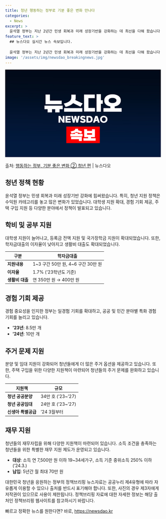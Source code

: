 ```yaml
---
title: 청년 행동하는 정부로 기분 좋은 변화 만나다
categories:
  - News
excerpt: >
  윤석열 정부는 지난 2년간 민생 회복과 미래 성장기반을 강화하는 데 최선을 다해 왔습니다. 앞으로도 국민만 …
feature_text: >
  ## 뉴스다오 실시간 뉴스 속보입니다.

  윤석열 정부는 지난 2년간 민생 회복과 미래 성장기반을 강화하는 데 최선을 다해 왔습니다. 앞으로도 국민만 …
image: '/assets/img/newsdao_breakingnews.jpg'
---
```


![뉴스다오 속보](/assets/img/newsdao_breakingnews.jpg)

<p>출처: <a href="https://newsdao.kr/3774" rel="dofollow">행동하는 정부, 기분 좋은 변화 ② 청년 편</a> | 뉴스다오</p>

<h2 data-ke-size="size26">청년 정책 현황</h2>
<p data-ke-size="size16">윤석열 정부는 민생 회복과 미래 성장기반 강화에 힘써왔습니다. 특히, 청년 지원 정책은 수익원 카테고리를 놓고 많은 변화가 있었습니다. 대학생 지원 확대, 경험 기회 제공, 주택 구입 지원 등 다양한 분야에서 정책이 발표되고 있습니다.</p>

<h2 data-ke-size="size24">학비 및 공부 지원</h2>
<p data-ke-size="size16">대학생 지원이 늘어나고, 등록금 전액 지원 및 국가장학금 지원이 확대되었습니다. 또한, 학자금대출의 이자율이 낮아지고 생활비 대출도 확대되었습니다.</p>
<table>
<thead>
<tr>
<th>구분</th>
<th>학자금대출</th>
</tr>
</thead>
<tbody>
<tr>
<td><b>지원내용</b></td>
<td>1~3 구간 50만 원, 4~6 구간 30만 원</td>
</tr>
<tr>
<td><b>이자율</b></td>
<td>1.7% (’23학년도 기준)</td>
</tr>
<tr>
<td><b>생활비 대출</b></td>
<td>연 350만 원 → 400만 원</td>
</tr>
</tbody>
</table>

<h2 data-ke-size="size24">경험 기회 제공</h2>
<p data-ke-size="size16">경험 중요성을 인지한 정부는 일경험 기회를 확대하고, 공공 및 민간 분야별 특화 경험 기회를 늘리고 있습니다.</p>
<ul>
<li><b>’23년</b>: 8.5만 개</li>
<li><b>’24년</b>: 10만 개</li>
</ul>

<h2 data-ke-size="size24">주거 문제 지원</h2>
<p data-ke-size="size16">분양 및 임대 지원이 강화되어 청년들에게 더 많은 주거 옵션을 제공하고 있습니다. 또한, 주택 구입을 위한 다양한 지원책이 마련되어 청년들의 주거 문제를 완화하고 있습니다.</p>
<table>
<thead>
<tr>
<th>지원책</th>
<th>규모</th>
</tr>
</thead>
<tbody>
<tr>
<td><b>청년 공공분양</b></td>
<td>34만 호 (’23~’27)</td>
</tr>
<tr>
<td><b>청년 공공임대</b></td>
<td>24만 호 (’23~’27)</td>
</tr>
<tr>
<td><b>신생아 특별공급</b></td>
<td>’24 3월부터</td>
</tr>
</tbody>
</table>

<h2 data-ke-size="size24">재무 지원</h2>
<p data-ke-size="size16">청년들의 재무자립을 위해 다양한 지원책이 마련되어 있습니다. 소득 조건을 충족하는 청년들을 위한 특별한 재무 지원 제도가 운영되고 있습니다.</p>
<ul>
<li><b>대상</b>: 소득 연 7,500만 원 이하 19~34세가구, 소득 기준 중위소득 250% 이하 (’24.3.)</li>
<li><b>납입</b>: 5년간 월 최대 70만 원</li>
</ul>

<p data-ke-size="size16">대한민국 청년을 응원하는 정부의 정책브리핑 뉴스자료는 공공누리 제4유형에 따라 자유롭게 이용할 수 있으나 출처를 반드시 표기해야 합니다. 또한, 사진의 경우 제3자에게 저작권이 있으므로 사용이 제한됩니다. 정책브리핑 자료에 대한 자세한 정보는 해당 출처인 정책브리핑 웹사이트를 참고하시기 바랍니다.</p> 

빠르고 정확한 뉴스를 원한다면? 바로, <a href="https://newsdao.kr" rel="dofollow">https://newsdao.kr</a>


